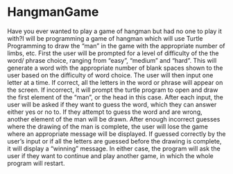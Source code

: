 # HangmanGame
Have you ever wanted to play a game of hangman but had no one to play it with?I will be programming a game of hangman which will use Turtle Programming to draw the “man” in the game with the appropriate number of limbs, etc. First the user will be prompted for a level of difficulty of the the word/ phrase choice, ranging from “easy”, “medium” and “hard”. This will generate a word with the appropriate number of blank spaces shown to the user based on the difficulty of word choice. The user will then input one letter at a time. If correct, all the letters in the word or phrase will appear on the screen. If incorrect, it will prompt the turtle program to open and draw the first element of the “man”, or the head in this case. After each input, the user will be asked if they want to guess the word, which they can answer either yes or no to. If they attempt to guess the word and are wrong, another element of the man will be drawn. After enough incorrect guesses where the drawing of the man is complete, the user will lose the game where an appropriate message will be displayed. If guessed correctly by the user’s input or if all the letters are guessed before the drawing is complete, it will display a “winning” message. In either case, the program will ask the user if they want to continue and play another game, in which the whole program will restart.
